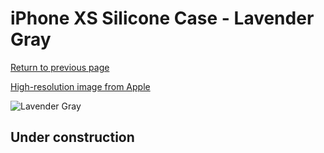 # iPhone XS Silicone Case - Lavender Gray

[Return to previous page](/iphone_x)

[High-resolution image from Apple](https://store.storeimages.cdn-apple.com/8756/as-images.apple.com/is/MTFC2?wid=4500&hei=4500&fmt=png)

<div style="width: 500px"><img src="/everyphone/MTFC2.png" alt="Lavender Gray"></div>

## Under construction
